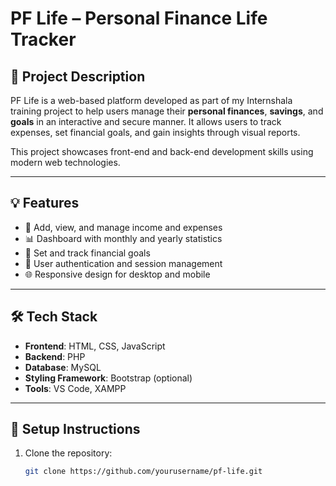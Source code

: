 # PF Life – Personal Finance Life Tracker

## 📝 Project Description

PF Life is a web-based platform developed as part of my Internshala training project to help users manage their **personal finances**, **savings**, and **goals** in an interactive and secure manner. It allows users to track expenses, set financial goals, and gain insights through visual reports.

This project showcases front-end and back-end development skills using modern web technologies.

---

## 💡 Features

- 🧾 Add, view, and manage income and expenses
- 📊 Dashboard with monthly and yearly statistics
- 🎯 Set and track financial goals
- 🔐 User authentication and session management
- 🌐 Responsive design for desktop and mobile

---

## 🛠️ Tech Stack

- **Frontend**: HTML, CSS, JavaScript
- **Backend**: PHP
- **Database**: MySQL
- **Styling Framework**: Bootstrap (optional)
- **Tools**: VS Code, XAMPP

---

## 🔧 Setup Instructions

1. Clone the repository:
   ```bash
   git clone https://github.com/yourusername/pf-life.git
